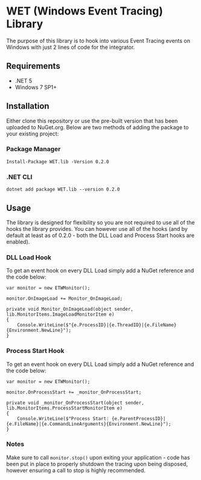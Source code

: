 # WET (Windows Event Tracing) Library
The purpose of this library is to hook into various Event Tracing events on Windows with just 2 lines of code for the integrator.

## Requirements
* .NET 5
* Windows 7 SP1+

## Installation
Either clone this repository or use the pre-built version that has been uploaded to NuGet.org. Below are two methods of adding the package to your existing project:

### Package Manager
```
Install-Package WET.lib -Version 0.2.0
```

### .NET CLI
```
dotnet add package WET.lib --version 0.2.0
```

## Usage
The library is designed for flexibility so you are not required to use all of the hooks the library provides. You can however use all of the hooks (and by default at least as of 0.2.0 - both the DLL Load and Process Start hooks are enabled).

### DLL Load Hook
To get an event hook on every DLL Load simply add a NuGet reference and the code below:
```
var monitor = new ETWMonitor();

monitor.OnImageLoad += Monitor_OnImageLoad;
  
private void Monitor_OnImageLoad(object sender, lib.MonitorItems.ImageLoadMonitorItem e)
{
    Console.WriteLine($"{e.ProcessID}|{e.ThreadID}|{e.FileName}{Environment.NewLine}");
}
```
### Process Start Hook
To get an event hook on every DLL Load simply add a NuGet reference and the code below:
```
var monitor = new ETWMonitor();

monitor.OnProcessStart += _monitor_OnProcessStart;
  
private void _monitor_OnProcessStart(object sender, lib.MonitorItems.ProcessStartMonitorItem e)
{
    Console.WriteLine($"Process Start: {e.ParentProcessID}|{e.FileName}|{e.CommandLineArguments}{Environment.NewLine}");
}
```
### Notes
Make sure to call `monitor.stop()` upon exiting your application - code has been put in place to properly shutdown the tracing upon being disposed, however ensuring a call to stop is highly recommended.
